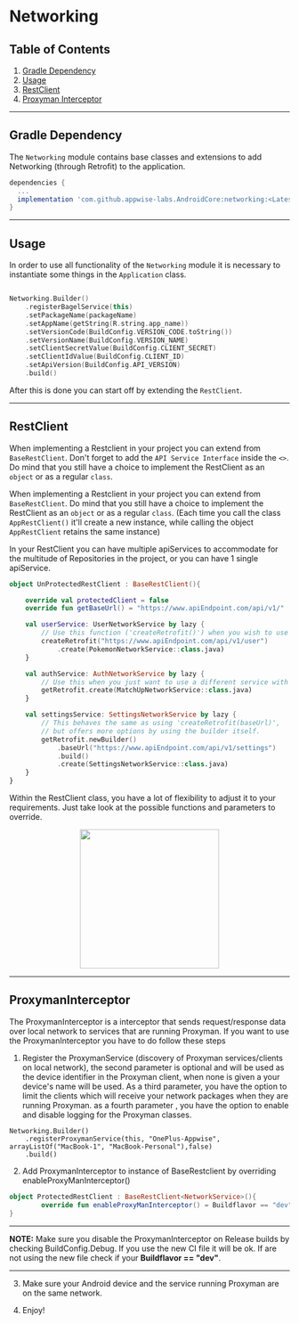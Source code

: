 # Networking

## Table of Contents

1. [Gradle Dependency](#gradle-dependency)
2. [Usage](#usage)
3. [RestClient](#restclient)
4. [Proxyman Interceptor](#proxymaninterceptor)

---

## Gradle Dependency

The `Networking` module contains base classes and extensions to add Networking (through Retrofit) to the application.

```groovy
dependencies {
  ...
  implementation 'com.github.appwise-labs.AndroidCore:networking:<Latest-Version>'
}
```

---

## Usage

In order to use all functionality of the `Networking` module it is necessary to instantiate some things in the `Application` class.

```kotlin

Networking.Builder()
    .registerBagelService(this)
    .setPackageName(packageName)
    .setAppName(getString(R.string.app_name))
    .setVersionCode(BuildConfig.VERSION_CODE.toString())
    .setVersionName(BuildConfig.VERSION_NAME)
    .setClientSecretValue(BuildConfig.CLIENT_SECRET)
    .setClientIdValue(BuildConfig.CLIENT_ID)
    .setApiVersion(BuildConfig.API_VERSION)
    .build()
```

After this is done you can start off by extending the `RestClient`.

---

## RestClient

When implementing a Restclient in your project you can extend from `BaseRestClient`. Don't forget to add the `API Service Interface` inside the `<>`. Do mind that you still have a choice to implement the RestClient as an `object` or as a regular `class`.

When implementing a Restclient in your project you can extend from `BaseRestClient`. Do mind that you still have a choice to implement the RestClient as an `object` or as a regular `class`. (Each time you call the class `AppRestClient()` it'll create a new instance, while calling the object `AppRestClient` retains the same instance)

In your RestClient you can have multiple apiServices to accommodate for the multitude of Repositories in the project, or you can have 1 single apiService.

```kotlin
object UnProtectedRestClient : BaseRestClient(){

    override val protectedClient = false
    override fun getBaseUrl() = "https://www.apiEndpoint.com/api/v1/"

    val userService: UserNetworkService by lazy {
        // Use this function ('createRetrofit()') when you wish to use a different 'baseUrl' with your service
        createRetrofit("https://www.apiEndpoint.com/api/v1/user")
            .create(PokemonNetworkService::class.java)
    }

    val authService: AuthNetworkService by lazy {
        // Use this when you just want to use a different service with the default 'getBaseUrl()'
        getRetrofit.create(MatchUpNetworkService::class.java)
    }

    val settingsService: SettingsNetworkService by lazy {
        // This behaves the same as using 'createRetrofit(baseUrl)',
        // but offers more options by using the builder itself.
        getRetrofit.newBuilder()
            .baseUrl("https://www.apiEndpoint.com/api/v1/settings")
            .build()
            .create(SettingsNetworkService::class.java)
    }
}
```

Within the RestClient class, you have a lot of flexibility to adjust it to your requirements. Just take look at the possible functions and parameters to override.

<p align="center">
  <img width="250" src="../static/RestClient-flexibility.png">
</p>

---

## ProxymanInterceptor

The ProxymanInterceptor is a interceptor that sends request/response data over local network to services that are running Proxyman. If you want to use the ProxymanInterceptor you have to do follow these steps

1. Register the ProxymanService (discovery of Proxyman services/clients on local network), the second parameter is optional and will be used as the device identifier in the Proxyman client, when none is given a your device's name will be used. As a third parameter, you have the option to limit the clients which will receive your network packages when they are running Proxyman. as a fourth parameter , you have the option to enable and disable logging for the Proxyman classes.

```
Networking.Builder()
    .registerProxymanService(this, "OnePlus-Appwise", arrayListOf("MacBook-1", "MacBook-Personal"),false)
    .build()
```

2. Add ProxymanInterceptor to instance of BaseRestclient by overriding enableProxyManInterceptor()

```kotlin
object ProtectedRestClient : BaseRestClient<NetworkService>(){
        override fun enableProxyManInterceptor() = Buildflavor == "dev"
}
```

---

**NOTE:** Make sure you disable the ProxymanInterceptor on Release builds by checking BuildConfig.Debug. If you use the new CI file it will be ok. If are not using the new file check if your **Buildflavor == "dev"**.

---

3. Make sure your Android device and the service running Proxyman are on the same network.

4. Enjoy!
